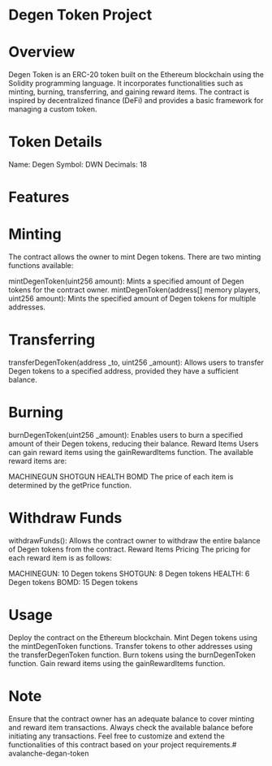 
# Degen Token Project
# Overview
Degen Token is an ERC-20 token built on the Ethereum blockchain using the Solidity programming language. It incorporates functionalities such as minting, burning, transferring, and gaining reward items. The contract is inspired by decentralized finance (DeFi) and provides a basic framework for managing a custom token.

# Token Details
Name: Degen
Symbol: DWN
Decimals: 18
# Features
# Minting
The contract allows the owner to mint Degen tokens. There are two minting functions available:

mintDegenToken(uint256 amount): Mints a specified amount of Degen tokens for the contract owner.
mintDegenToken(address[] memory players, uint256 amount): Mints the specified amount of Degen tokens for multiple addresses.
# Transferring
transferDegenToken(address _to, uint256 _amount): Allows users to transfer Degen tokens to a specified address, provided they have a sufficient balance.
# Burning
burnDegenToken(uint256 _amount): Enables users to burn a specified amount of their Degen tokens, reducing their balance.
Reward Items
Users can gain reward items using the gainRewardItems function. The available reward items are:

MACHINEGUN
SHOTGUN
HEALTH
BOMD
The price of each item is determined by the getPrice function.

# Withdraw Funds
withdrawFunds(): Allows the contract owner to withdraw the entire balance of Degen tokens from the contract.
Reward Items Pricing
The pricing for each reward item is as follows:

MACHINEGUN: 10 Degen tokens
SHOTGUN: 8 Degen tokens
HEALTH: 6 Degen tokens
BOMD: 15 Degen tokens
# Usage
Deploy the contract on the Ethereum blockchain.
Mint Degen tokens using the mintDegenToken functions.
Transfer tokens to other addresses using the transferDegenToken function.
Burn tokens using the burnDegenToken function.
Gain reward items using the gainRewardItems function.
# Note
Ensure that the contract owner has an adequate balance to cover minting and reward item transactions.
Always check the available balance before initiating any transactions.
Feel free to customize and extend the functionalities of this contract based on your project requirements.# avalanche-degan-token
